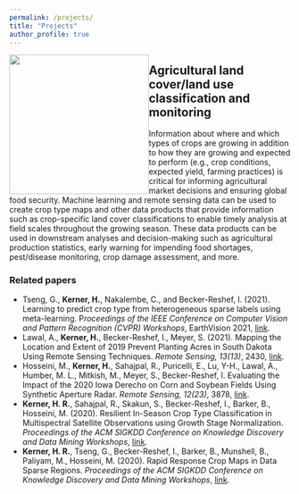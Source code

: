 ```yaml
---
permalink: /projects/
title: "Projects"
author_profile: true
---
```


<img style="float: left;" src="http://hannah-rae.github.io/images/mali_l3h_small.gif" width=250>

## Agricultural land cover/land use classification and monitoring
Information about where and which types of crops are growing in addition to how they are growing and expected to perform (e.g., crop conditions, expected yield, farming practices) is critical for informing agricultural market decisions and ensuring global food security. Machine learning and remote sensing data can be used to create crop type maps and other data products that provide information such as crop-specific land cover classifications to enable timely analysis at field scales throughout the growing season. These data products can be used in downstream analyses and decision-making such as agricultural production statistics, early warning for impending food shortages, pest/disease monitoring, crop damage assessment, and more.

### Related papers
<sub><sup>
- Tseng, G., **Kerner, H.**, Nakalembe, C., and Becker-Reshef, I. (2021). Learning to predict crop type from heterogeneous sparse labels using meta-learning. P*roceedings of the IEEE Conference on Computer Vision and Pattern Recognition (CVPR) Workshops*, EarthVision 2021, [link](https://openaccess.thecvf.com/content/CVPR2021W/EarthVision/papers/Tseng_Learning_To_Predict_Crop_Type_From_Heterogeneous_Sparse_Labels_Using_CVPRW_2021_paper.pdf).
- Lawal, A., **Kerner, H.**, Becker-Reshef, I., Meyer, S. (2021). Mapping the Location and Extent of 2019 Prevent Planting Acres in South Dakota Using Remote Sensing Techniques. *Remote Sensing, 13(13)*, 2430, [link](https://www.mdpi.com/2072-4292/13/13/2430).
- Hosseini, M., **Kerner, H.**, Sahajpal, R., Puricelli, E., Lu, Y-H., Lawal, A., Humber, M. L., Mitkish, M., Meyer, S., Becker-Reshef, I. Evaluating the Impact of the 2020 Iowa Derecho on Corn and Soybean Fields Using Synthetic Aperture Radar. *Remote Sensing, 12(23)*, 3878, [link](https://www.mdpi.com/2072-4292/12/23/3878).
- **Kerner, H. R.**, Sahajpal, R., Skakun, S., Becker-Reshef, I., Barker, B., Hosseini, M. (2020). Resilient In-Season Crop Type Classification in Multispectral Satellite Observations using Growth Stage Normalization. *Proceedings of the ACM SIGKDD Conference on Knowledge Discovery and Data Mining Workshops*, [link](https://arxiv.org/abs/2009.10189).
- **Kerner, H. R.**, Tseng, G., Becker-Reshef, I., Barker, B., Munshell, B., Paliyam, M., Hosseini, M. (2020). Rapid Response Crop Maps in Data Sparse Regions. *Proceedings of the ACM SIGKDD Conference on Knowledge Discovery and Data Mining Workshops*, [link](https://arxiv.org/abs/2006.16866).
</sub></sup>